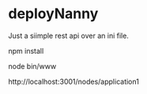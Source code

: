 # deployNanny
Just a siimple rest api over an ini file.

npm install


node bin/www

http://localhost:3001/nodes/application1
